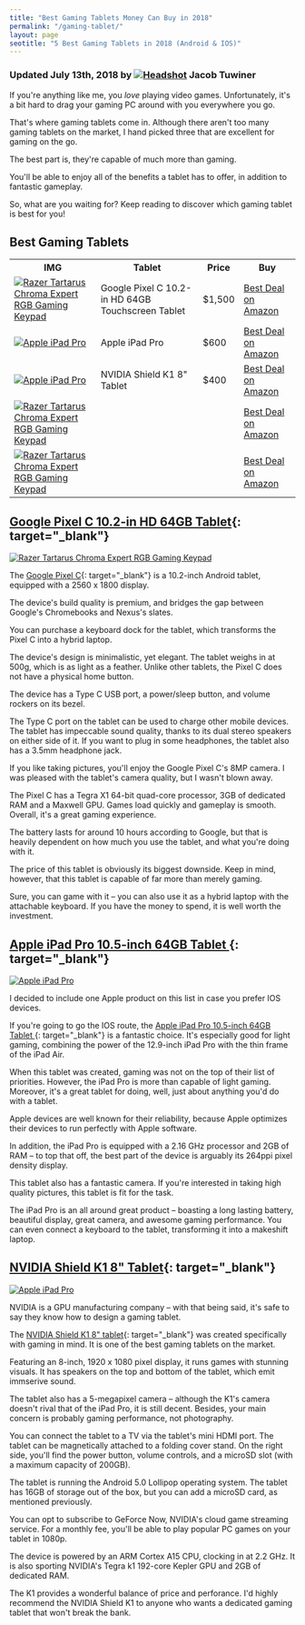```yaml
---
title: "Best Gaming Tablets Money Can Buy in 2018"
permalink: "/gaming-tablet/"
layout: page
seotitle: "5 Best Gaming Tablets in 2018 (Android & IOS)" 
---
```

<h3 class="page-subtitle">
	Updated July 13th, 2018 by 
	<a href="/about/"><img src="/img/profile/close.jpg" class="circle" alt="Headshot"></a>
	Jacob Tuwiner
</h3>

If you're anything like me, you *love* playing video games. Unfortunately, it's a bit hard to drag your gaming PC around with you everywhere you go. 

That's where gaming tablets come in. Although there aren't too many gaming tablets on the market, I hand picked three that are excellent for gaming on the go. 

The best part is, they're capable of much more than gaming. 

You'll be able to enjoy all of the benefits a tablet has to offer, in addition to fantastic gameplay. 

So, what are you waiting for? Keep reading to discover which gaming tablet is best for you!

## Best Gaming Tablets

<table>
	<tr>
		<th>IMG</th>
		<th>Tablet</th>
		<th>Price</th>
		<th>Buy</th>
	</tr>
	<tr>
		<td><a target="_blank" href="https://amzn.to/2Lm0aRW"><img class="table-image" alt="Razer Tartarus Chroma Expert RGB Gaming Keypad" src="/img/gaming-tablet/google-pixel-c.png" /></a></td>
		<td>Google Pixel C 10.2-in HD 64GB Touchscreen Tablet</td>
		<td>$1,500</td>
		<td><a target="_blank" class="big-button" href="https://amzn.to/2Lm0aRW">Best Deal on Amazon</a></td>
	</tr>
	<tr>
		<td><a target="_blank" href="https://amzn.to/2Nxo2PV"><img class="table-image" alt="Apple iPad Pro" src="/img/gaming-tablet/apple-ipad-pro.png" /></a></td>
		<td>Apple iPad Pro</td>
		<td>$600</td>
		<td><a target="_blank" class="big-button" href="https://amzn.to/2Nxo2PV">Best Deal on Amazon</a></td>
	</tr>
	<tr>
		<td><a target="_blank" href="https://amzn.to/2O5QWI7"><img class="table-image" alt="Apple iPad Pro" src="/img/gaming-tablet/nvidia-k1-tablet.png" /></a></td>
		<td>NVIDIA Shield K1 8" Tablet</td>
		<td>$400</td>
		<td><a target="_blank" class="big-button" href="https://amzn.to/2O5QWI7">Best Deal on Amazon</a></td>
	</tr>
	<tr>
		<td><a target="_blank" href=""><img class="table-image" alt="Razer Tartarus Chroma Expert RGB Gaming Keypad" src="/img/gaming-tablet/" /></a></td>
		<td></td>
		<td></td>
		<td><a target="_blank" class="big-button" href="">Best Deal on Amazon</a></td>
	</tr>
	<tr>
		<td><a target="_blank" href=""><img class="table-image" alt="Razer Tartarus Chroma Expert RGB Gaming Keypad" src="/img/gaming-tablet/" /></a></td>
		<td></td>
		<td></td>
		<td><a target="_blank" class="big-button" href="">Best Deal on Amazon</a></td>
	</tr>
</table>

## [Google Pixel C 10.2-in HD 64GB Tablet](https://amzn.to/2Lm0aRW){: target="_blank"}
<a target="_blank" href="https://amzn.to/2Lm0aRW"><img class="img-right img-small" alt="Razer Tartarus Chroma Expert RGB Gaming Keypad" src="/img/gaming-tablet/google-pixel-c.png" /></a>

The [Google Pixel C](https://amzn.to/2Lm0aRW){: target="_blank"} is a 10.2-inch Android tablet, equipped with a 2560 x 1800 display. 

The device's build quality is premium, and bridges the gap between Google's Chromebooks and Nexus's slates. 

You can purchase a keyboard dock for the tablet, which transforms the Pixel C into a hybrid laptop. 

The device's design is minimalistic, yet elegant. The tablet weighs in at 500g, which is as light as a feather. Unlike other tablets, the Pixel C does not have a physical home button.

The device has a Type C USB port, a power/sleep button, and volume rockers on its bezel. 

The Type C port on the tablet can be used to charge other mobile devices. The tablet has impeccable sound quality, thanks to its dual stereo speakers on either side of it. If you want to plug in some headphones, the tablet also has a 3.5mm headphone jack. 

If you like taking pictures, you'll enjoy the Google Pixel C's 8MP camera. I was pleased with the tablet's camera quality, but I wasn't blown away. 

The Pixel C has a Tegra X1 64-bit quad-core processor, 3GB of dedicated RAM and a Maxwell GPU. Games load quickly and gameplay is smooth. Overall, it's a great gaming experience. 

The battery lasts for around 10 hours according to Google, but that is heavily dependent on how much you use the tablet, and what you're doing with it. 

The price of this tablet is obviously its biggest downside. Keep in mind, however, that this tablet is capable of far more than merely gaming. 

Sure, you can game with it – you can also use it as a hybrid laptop with the attachable keyboard. If you have the money to spend, it is well worth the investment. 

## [Apple iPad Pro 10.5-inch 64GB Tablet ](https://amzn.to/2Nxo2PV){: target="_blank"}
<td><a target="_blank" href="https://amzn.to/2Nxo2PV"><img class="img-right img-small" alt="Apple iPad Pro" src="/img/gaming-tablet/apple-ipad-pro.png" /></a>

I decided to include one Apple product on this list in case you prefer IOS devices. 

If you're going to go the IOS route, the [Apple iPad Pro 10.5-inch 64GB Tablet ](https://amzn.to/2Nxo2PV){: target="_blank"} is a fantastic choice. It's especially good for light gaming, combining the power of the 12.9-inch iPad Pro with the thin frame of the iPad Air. 

When this tablet was created, gaming was not on the top of their list of priorities. However, the iPad Pro is more than capable of light gaming. Moreover, it's a great tablet for doing, well, just about anything you'd do with a tablet. 

Apple devices are well known for their reliability, because Apple optimizes their devices to run perfectly with Apple software. 

In addition, the iPad Pro is equipped with a 2.16 GHz processor and 2GB of RAM – to top that off, the best part of the device is arguably its 264ppi pixel density display.

This tablet also has a fantastic camera. If you're interested in taking high quality pictures, this tablet is fit for the task. 

The iPad Pro is an all around great product – boasting a long lasting battery, beautiful display, great camera, and awesome gaming performance. You can even connect a keyboard to the tablet, transforming it into a makeshift laptop. 

## [NVIDIA Shield K1 8" Tablet](https://amzn.to/2O5QWI7){: target="_blank"}
<a target="_blank" href="https://amzn.to/2O5QWI7"><img class="img-right img-small" alt="Apple iPad Pro" src="/img/gaming-tablet/nvidia-k1-tablet.png" /></a>

NVIDIA is a GPU manufacturing company – with that being said, it's safe to say they know how to design a gaming tablet. 

The [NVIDIA Shield K1 8" tablet](https://amzn.to/2O5QWI7){: target="_blank"} was created specifically with gaming in mind. It is one of the best gaming tablets on the market.

Featuring an 8-inch, 1920 x 1080 pixel display, it runs games with stunning visuals. It has speakers on the top and bottom of the tablet, which emit immserive sound.

The tablet also has a 5-megapixel camera – although the K1's camera doesn't rival that of the iPad Pro, it is still decent. Besides, your main concern is probably gaming performance, not photography. 

You can connect the tablet to a TV via the tablet's mini HDMI port. The tablet can be magnetically attached to a folding cover stand. On the right side, you'll find the power button, volume controls, and a microSD slot (with a maximum capacity of 200GB).

The tablet is running the Android 5.0 Lollipop operating system. The tablet has 16GB of storage out of the box, but you can add a microSD card, as mentioned previously. 

You can opt to subscribe to GeForce Now, NVIDIA's cloud game streaming service. For a monthly fee, you'll be able to play popular PC games on your tablet in 1080p. 

The device is powered by an ARM Cortex A15 CPU, clocking in at 2.2 GHz. It is also sporting NVIDIA's Tegra k1 192-core Kepler GPU and 2GB of dedicated RAM. 

The K1 provides a wonderful balance of price and perforance. I'd highly recommend the NVIDIA Shield K1 to anyone who wants a dedicated gaming tablet that won't break the bank. 